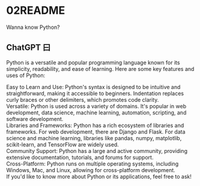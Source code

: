 # 02README
Wanna know Python?
## ChatGPT 曰  
Python is a versatile and popular programming language known for its simplicity, readability, and ease of learning. Here are some key features and uses of Python:  
  
Easy to Learn and Use: Python's syntax is designed to be intuitive and straightforward, making it accessible to beginners. Indentation replaces curly braces or other delimiters, which promotes code clarity.  
Versatile: Python is used across a variety of domains. It's popular in web development, data science, machine learning, automation, scripting, and software development.  
Libraries and Frameworks: Python has a rich ecosystem of libraries and frameworks. For web development, there are Django and Flask. For data science and machine learning, libraries like pandas, numpy, matplotlib, scikit-learn, and TensorFlow are widely used.  
Community Support: Python has a large and active community, providing extensive documentation, tutorials, and forums for support.  
Cross-Platform: Python runs on multiple operating systems, including Windows, Mac, and Linux, allowing for cross-platform development.  
If you'd like to know more about Python or its applications, feel free to ask!  
  
